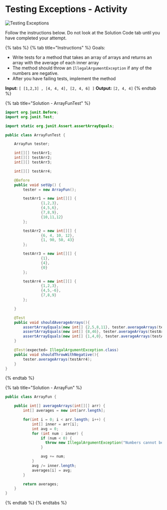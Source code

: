 # Testing Exceptions - Activity

![Testing Exceptions](../../../.gitbook/assets/image%20%2836%29.png)

Follow the instructions below. Do not look at the Solution Code tab until you have completed your attempt.

{% tabs %}
{% tab title="Instructions" %}
Goals:

* Write tests for a method that takes an array of arrays and returns an array with the average of each inner array
* The method should throw an `IllegalArgumentException` if any of the numbers are negative.
* After you have failing tests, implement the method

**Input:** `[ [1,2,3] , [4, 4, 4], [2, 4, 6] ]` **Output:** `[2, 4, 4]`
{% endtab %}

{% tab title="Solution - ArrayFunTest" %}
```java
import org.junit.Before;
import org.junit.Test;

import static org.junit.Assert.assertArrayEquals;

public class ArrayFunTest {

    ArrayFun tester;

    int[][] testArr1;
    int[][] testArr2;
    int[][] testArr3;

    int[][] testArr4;

    @Before
    public void setUp() {
        tester = new ArrayFun();

        testArr1 = new int[][] {
                {1,2,3},
                {4,5,6},
                {7,8,9},
                {10,11,12}
        };

        testArr2 = new int[][] {
                {6, 4, 10, 12},
                {1, 90, 50, 43}
        };

        testArr3 = new int[][] {
                {1},
                {4},
                {0}
        };

        testArr4 = new int[][] {
                {1,2,3},
                {4,5,-6},
                {7,8,9}
        };

    }

    @Test
    public void shouldAverageArrays(){
        assertArrayEquals(new int[] {2,5,8,11}, tester.averageArrays(testArr1));
        assertArrayEquals(new int[] {8,46}, tester.averageArrays(testArr2));
        assertArrayEquals(new int[] {1,4,0}, tester.averageArrays(testArr3));
    }

    @Test(expected= IllegalArgumentException.class)
    public void shouldThrowWithNegative(){
        tester.averageArrays(testArr4);
    }
}
```
{% endtab %}

{% tab title="Solution - ArrayFun" %}
```java
public class ArrayFun {

    public int[] averageArrays(int[][] arr) {
        int[] averages = new int[arr.length];

        for(int i = 0; i < arr.length; i++) {
            int[] inner = arr[i];
            int avg = 0;
            for (int num : inner) {
                if (num < 0) {
                  throw new IllegalArgumentException("Numbers cannot be negative");
                }

                avg += num;
            }
            avg /= inner.length;
            averages[i] = avg;
        }

        return averages;
    }
}
```
{% endtab %}
{% endtabs %}

